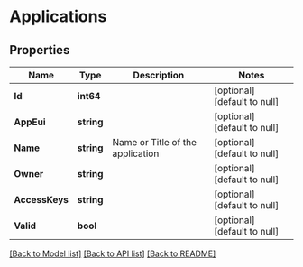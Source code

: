 # Applications

## Properties
Name | Type | Description | Notes
------------ | ------------- | ------------- | -------------
**Id** | **int64** |  | [optional] [default to null]
**AppEui** | **string** |  | [optional] [default to null]
**Name** | **string** | Name or Title of the application | [optional] [default to null]
**Owner** | **string** |  | [optional] [default to null]
**AccessKeys** | **string** |  | [optional] [default to null]
**Valid** | **bool** |  | [optional] [default to null]

[[Back to Model list]](../README.md#documentation-for-models) [[Back to API list]](../README.md#documentation-for-api-endpoints) [[Back to README]](../README.md)


